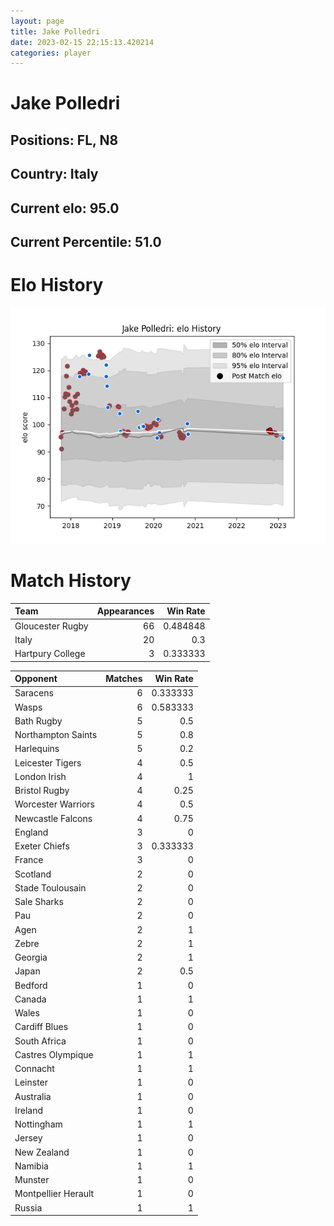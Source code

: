 ```yaml
---  
layout: page  
title: Jake Polledri  
date: 2023-02-15 22:15:13.420214  
categories: player  
---
```

# Jake Polledri

## Positions: FL, N8

## Country: Italy

## Current elo: 95.0

## Current Percentile: 51.0

# Elo History


![elo history](history_JakePolledri.png)
# Match History


| Team             |   Appearances |   Win Rate |
|:-----------------|--------------:|-----------:|
| Gloucester Rugby |            66 |   0.484848 |
| Italy            |            20 |   0.3      |
| Hartpury College |             3 |   0.333333 |

| Opponent            |   Matches |   Win Rate |
|:--------------------|----------:|-----------:|
| Saracens            |         6 |   0.333333 |
| Wasps               |         6 |   0.583333 |
| Bath Rugby          |         5 |   0.5      |
| Northampton Saints  |         5 |   0.8      |
| Harlequins          |         5 |   0.2      |
| Leicester Tigers    |         4 |   0.5      |
| London Irish        |         4 |   1        |
| Bristol Rugby       |         4 |   0.25     |
| Worcester Warriors  |         4 |   0.5      |
| Newcastle Falcons   |         4 |   0.75     |
| England             |         3 |   0        |
| Exeter Chiefs       |         3 |   0.333333 |
| France              |         3 |   0        |
| Scotland            |         2 |   0        |
| Stade Toulousain    |         2 |   0        |
| Sale Sharks         |         2 |   0        |
| Pau                 |         2 |   0        |
| Agen                |         2 |   1        |
| Zebre               |         2 |   1        |
| Georgia             |         2 |   1        |
| Japan               |         2 |   0.5      |
| Bedford             |         1 |   0        |
| Canada              |         1 |   1        |
| Wales               |         1 |   0        |
| Cardiff Blues       |         1 |   0        |
| South Africa        |         1 |   0        |
| Castres Olympique   |         1 |   1        |
| Connacht            |         1 |   1        |
| Leinster            |         1 |   0        |
| Australia           |         1 |   0        |
| Ireland             |         1 |   0        |
| Nottingham          |         1 |   1        |
| Jersey              |         1 |   0        |
| New Zealand         |         1 |   0        |
| Namibia             |         1 |   1        |
| Munster             |         1 |   0        |
| Montpellier Herault |         1 |   0        |
| Russia              |         1 |   1        |